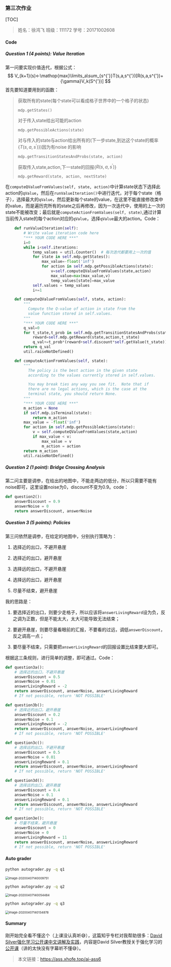 ### 第三次作业

[TOC]

> 姓名：徐鸿飞	班级：111172	学号：20171002608
>

#### Code

##### Question 1 (4 points): Value Iteration

第一问要实现价值迭代，根据公式：
$$
V_{k+1}(s)<-\mathop{max}\limits_a\sum_{s^{'}}T(s,a,s^{'})[R(s,a,s^{'})+{\gamma}V_k(S^{'})]
$$
首先要知道要用到的函数：

> 获取所有的state(每个state可以看成格子世界中的一个格子的状态)
>
> `mdp.getStates()`
>
> 对于传入state给出可能的action
>
> `mdp.getPossibleActions(state)`
>
> 对与传入的state与action给出所有的(下一步state,到达这个state的概率{$T(s,a,s^{'})$})因为有noise 的影响
>
> `mdp.getTransitionStatesAndProbs(state, action)`
>
> 获取传入state,action,下一state的回报{$R(s,a,s^{'})$}
>
> `mdp.getReward(state, action, nextState)`

在`computeQValueFromValues(self, state, action)`中计算state状态下选择此action的`qValue`，然后在`runValueIteration()`中进行迭代，对于每个state（格子），选择最大的`qValue`，然后更新每个state的value，在这里不能直接修改类中的value，而是遍历完所有的state之后再修改，因为一次迭代中，使用的上一次的state不能被改变；最后就是`computeActionFromValues(self, state)`,通过计算当前传入state的每个action对应的`qValue`，选择`qValue`最大的action。Code：

```python
    def runValueIteration(self):
        # Write value iteration code here
        "*** YOUR CODE HERE ***"
        i=0
        while i<self.iterations:
            temp_values = util.Counter()  # 每次迭代都要用上一次的值
            for state in self.mdp.getStates():
                max_value=-float('inf')
                for action in self.mdp.getPossibleActions(state):
                    v=self.computeQValueFromValues(state,action)
                    max_value=max(max_value,v)
                    temp_values[state]=max_value
            self.values = temp_values
            i+=1

    def computeQValueFromValues(self, state, action):
        """
          Compute the Q-value of action in state from the
          value function stored in self.values.
        """
        "*** YOUR CODE HERE ***"
        q_val=0
        for t_state,t_prob in self.mdp.getTransitionStatesAndProbs(state,action):
            reward=self.mdp.getReward(state,action,t_state)
            q_val+=t_prob*(reward+self.discount*self.getValue(t_state))
        return q_val
        util.raiseNotDefined()

    def computeActionFromValues(self, state):
        """
          The policy is the best action in the given state
          according to the values currently stored in self.values.

          You may break ties any way you see fit.  Note that if
          there are no legal actions, which is the case at the
          terminal state, you should return None.
        """
        "*** YOUR CODE HERE ***"
        m_action = None
        if self.mdp.isTerminal(state):
            return m_action
        max_value = -float('inf')
        for action in self.mdp.getPossibleActions(state):
            v = self.computeQValueFromValues(state,action)
            if max_value < v:
                max_value = v
                m_action = action
        return m_action
        util.raiseNotDefined()
```

##### Question 2 (1 point): Bridge Crossing Analysis

第二问主要是调参，在给出的地图中，不能走两边的低分，所以只需要不能有noise即可，这里设置noise为0，discount不变为0.9。code：

```python
def question2():
    answerDiscount = 0.9
    answerNoise = 0
    return answerDiscount, answerNoise
```

##### Question 3 (5 points): Policies

第三问依然是调参，在给定的地图中，分别执行策略为：

1. 选择近的出口，不避开悬崖

2. 选择近的出口，避开悬崖

3. 选择远的出口，不避开悬崖

4. 选择远的出口，避开悬崖

5. 尽量不结束，避开悬崖

我的思路是：

1. 要选择近的出口，则要少走格子，所以应该将`answerLivingReward`设为负，反之调为正数，但是不能太大，太大可能导致无法结束；

2. 要避开悬崖，则要尽量看眼前的汇报，不要看的过远，调低`answerDiscount`，反之调高一点；

3. 要尽量不结束，只需要把`answerLivingReward`的回报设置比结束要大即可。

根据这三条规则，进行简单的调整，即可通过。Code：

```python
def question3a():
    # 选择近的出口，不避开悬崖
    answerDiscount = 0.5
    answerNoise = 0.01
    answerLivingReward = -2
    return answerDiscount, answerNoise, answerLivingReward
    # If not possible, return 'NOT POSSIBLE'

def question3b():
    # 选择近的出口，避开悬崖
    answerDiscount = 0.2
    answerNoise = 0.1
    answerLivingReward = -2
    return answerDiscount, answerNoise, answerLivingReward
    # If not possible, return 'NOT POSSIBLE'

def question3c():
    # 选择远的出口，不避开悬崖
    answerDiscount = 0.5
    answerNoise = 0.01
    answerLivingReward = 0.1
    return answerDiscount, answerNoise, answerLivingReward
    # If not possible, return 'NOT POSSIBLE'

def question3d():
    # 选择远的出口，避开悬崖
    answerDiscount = 0.4
    answerNoise = 0.1
    answerLivingReward = 0.1
    return answerDiscount, answerNoise, answerLivingReward
    # If not possible, return 'NOT POSSIBLE'

def question3e():
    # 尽量不结束，避开悬崖
    answerDiscount = 0
    answerNoise = 0
    answerLivingReward = 11
    return answerDiscount, answerNoise, answerLivingReward
    # If not possible, return 'NOT POSSIBLE'
```

#### Auto grader

```bash
python autograder.py -q q1
```

<img src="第六次作业.assets/image-20200407140009751.png" alt="image-20200407140009751" style="zoom:67%;" />

```bash
python autograder.py -q q2
```

<img src="第六次作业.assets/image-20200407140054484.png" alt="image-20200407140054484" style="zoom:67%;" />

```bash
python autograder.py -q q3
```

<img src="第六次作业.assets/image-20200407140134878.png" alt="image-20200407140134878" style="zoom:67%;" />

#### Summary

刚开始完全看不懂这个（上课没认真听😅），这篇知乎专栏对我帮助很多：[David Silver强化学习公开课中文讲解及实践](https://zhuanlan.zhihu.com/reinforce)，内容是David Silver教授关于强化学习的[公开课](https://www.youtube.com/playlist?list=PL7-jPKtc4r78-wCZcQn5IqyuWhBZ8fOxT)（讲的太快没有字幕听不懂😅）。

> 本文链接：https://ass.xhofe.top/ai-ass6

